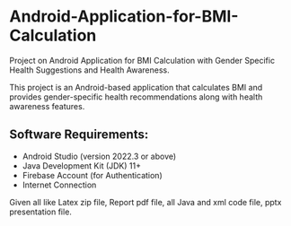 # Android-Application-for-BMI-Calculation
Project on Android Application for BMI Calculation with Gender Specific Health Suggestions and Health Awareness.

This project is an Android-based application that calculates BMI and provides gender-specific health recommendations along with health awareness features.

## Software Requirements:
- Android Studio (version 2022.3 or above)
- Java Development Kit (JDK) 11+
- Firebase Account (for Authentication)
- Internet Connection

Given all like Latex zip file, Report pdf file, all Java and xml code file, pptx presentation file.
